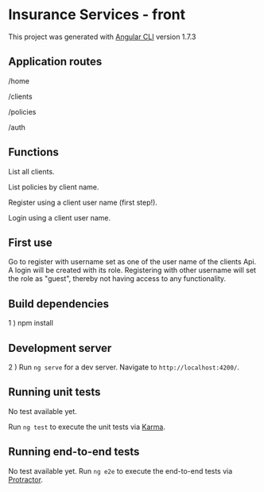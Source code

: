 # Insurance Services - front

This project was generated with [Angular CLI](https://github.com/angular/angular-cli) version 1.7.3

## Application routes ## 

/home

/clients

/policies

/auth

## Functions ##

List all clients.

List policies by client name.

Register using a client user name (first step!).

Login using a client user name.

## First use ##

Go to register with username set as one of the user name of the clients Api. A login will be created with its role.
Registering with other username will set the role as "guest", thereby not having access to any functionality.

## Build dependencies ##

1 ) npm install

## Development server

2 ) Run `ng serve` for a dev server. Navigate to `http://localhost:4200/`.

## Running unit tests
No test available yet.

Run `ng test` to execute the unit tests via [Karma](https://karma-runner.github.io).

## Running end-to-end tests
No test available yet.
Run `ng e2e` to execute the end-to-end tests via [Protractor](http://www.protractortest.org/).
